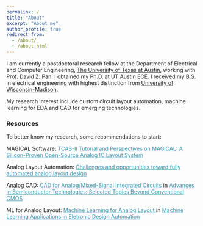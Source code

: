 ```yaml
---
permalink: /
title: "About"
excerpt: "About me"
author_profile: true
redirect_from: 
  - /about/
  - /about.html
---
```




I am currently a postdoctoral research fellow at the Department of Electrical and Computer Engineering, [The University of Texas at Austin](https://www.utexas.edu/), working with Prof. [David Z. Pan](http://www.ece.utexas.edu/~dpan/). I obtained my Ph.D. at UT Austin ECE. I received my B.S. in electrical engineering with highest distinction from
[University of Wisconsin-Madison](https://guide.wisc.edu/courses/e_c_e/).

My research interest include custom circuit layout automation, machine learning for EDA and CAD for emerging technologies.

### Resources

To better know my research, some recommendations to start:

MAGICAL Software:  <a href="/publications/papers/A_TCASII22_Zhu.pdf" style="color:#3793ae">TCAS-II Tutorial and Perspectives on MAGICAL: A
Silicon-Proven Open-Source Analog IC Layout System </a>

Analog Layout Automation:  <a href="/publications/papers/A_JOS20_Chen.pdf" style="color:#3793ae">Challenges and opportunities toward fully
automated analog layout design </a>

Analog CAD:  <a href="/publications/papers/A_Book22_Alawieh.pdf" style="color:#3793ae">CAD for Analog/Mixed-Signal Integrated Circuits </a> in <a href="https://ieeexplore.ieee.org/book/9914626" style="color:#3793ae">Advances in Semiconductor Technologies: Selected Topics Beyond Conventional CMOS </a>

ML for Analog Layout:  <a href="/publications/papers/A_Book22_Burns.pdf" style="color:#3793ae">Machine Learning for Analog Layout </a> in <a href="https://link.springer.com/book/10.1007/978-3-031-13074-8" style="color:#3793ae">Machine Learning Applications in Eletronic Design Automation </a>





<!-- Google tag (gtag.js) -->
<script async src="https://www.googletagmanager.com/gtag/js?id=G-V75GJ30CTR"></script>
<script>
  window.dataLayer = window.dataLayer || [];
  function gtag(){dataLayer.push(arguments);}
  gtag('js', new Date());

  gtag('config', 'G-V75GJ30CTR');
</script>
